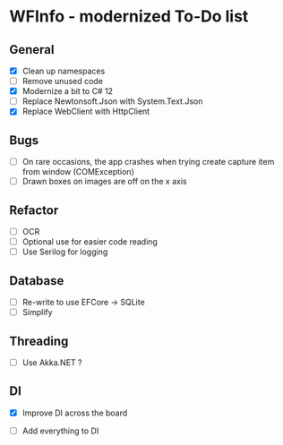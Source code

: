 ﻿# WFInfo - modernized To-Do list

## General

- [x] Clean up namespaces
- [ ] Remove unused code
- [x] Modernize a bit to C# 12
- [ ] Replace Newtonsoft.Json with System.Text.Json
- [x] Replace WebClient with HttpClient

## Bugs

- [ ] On rare occasions, the app crashes when trying create capture item from window (COMException)
- [ ] Drawn boxes on images are off on the x axis

## Refactor

- [ ] OCR
- [ ] Optional use for easier code reading
- [ ] Use Serilog for logging

## Database

- [ ] Re-write to use EFCore -> SQLite
- [ ] Simplify

## Threading

- [ ] Use Akka.NET ?

## DI

- [x] Improve DI across the board
- [ ] Add everything to DI


